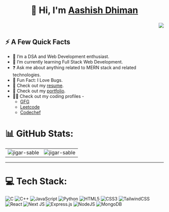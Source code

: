 <div>
  <h1 align="center">👋 Hi, I'm <a href="https://www.linkedin.com/in/aashish-dhiman/" target="_blank"> Aashish Dhiman </a></h1>
<h3 align="right" > <img src="https://readme-typing-svg.herokuapp.com?color=0357F7&lines=MERN+Stack+Developer+%3A)" /> </h3>

  <h2>⚡️ A Few Quick Facts</h2>
  <ul>
<!--     <li>👋 Hi, I’m Aashish Dhiman.</li> -->
    <li>👀 I’m a DSA and Web Development enthusiast.</li>
    <li>📖 I’m currently learning Full Stack Web Development.</li>
    <li>❓ Ask me about anything related to MERN stack and related technologies.</li>
    <li>🎉 Fun Fact: I Love Bugs.</li>    
    <li>📙 Check out my <a href="https://drive.google.com/file/d/1b_YWiYq92fYcKUERTr_hUU9sZc2OFnp-/view?usp=sharing" target="_blank" rel="noreferrer">resume</a>.</li> 
    <li>📙 Check out my <a href="https://portfolio-aashish.netlify.app/" target="_blank" rel="noreferrer">portfolio</a>.</li> 
    <li>🧑‍💻 Check out my coding profiles -
      <ul>
        <li> 
            <a href="https://auth.geeksforgeeks.org/user/decode_aashish/practice" target=”_blank”>GFG</a></li> 
        <li>
            <a href="https://leetcode.com/aashish_dhiman/" target=”_blank”>Leetcode</a></li> 
        </li>
        <li>
            <a href="https://www.codechef.com/users/aashish_dhiman" target=”_blank”>Codechef</a></li> 
        </li>
        </li>
      </ul>
  </ul>
</div>

<!-- [![](https://visitcount.itsvg.in/api?id=aashish-dhiman&icon=0&color=0)](https://visitcount.itsvg.in) -->


# 📊 GitHub Stats:

<table>
  <tr>
    <td><img src="https://github-readme-stats.vercel.app/api?username=aashish-dhiman&show_icons=true&theme=dark&locale=en" alt="jigar-sable" /></td>
    <td><img src="https://github-readme-stats.vercel.app/api/top-langs?username=aashish-dhiman&show_icons=true&theme=dark&locale=en&layout=compact" alt="jigar-sable" /></td>
  </tr>
</table>

---
# 💻 Tech Stack:
![C](https://img.shields.io/badge/c-%2300599C.svg?style=for-the-badge&logo=c&logoColor=white) ![C++](https://img.shields.io/badge/c++-%2300599C.svg?style=for-the-badge&logo=c%2B%2B&logoColor=white) ![JavaScript](https://img.shields.io/badge/javascript-%23323330.svg?style=for-the-badge&logo=javascript&logoColor=%23F7DF1E) ![Python](https://img.shields.io/badge/python-3670A0?style=for-the-badge&logo=python&logoColor=ffdd54) ![HTML5](https://img.shields.io/badge/html5-%23E34F26.svg?style=for-the-badge&logo=html5&logoColor=white) ![CSS3](https://img.shields.io/badge/css3-%231572B6.svg?style=for-the-badge&logo=css3&logoColor=white) ![TailwindCSS](https://img.shields.io/badge/tailwindcss-%2338B2AC.svg?style=for-the-badge&logo=tailwind-css&logoColor=white) ![React](https://img.shields.io/badge/react-%2320232a.svg?style=for-the-badge&logo=react&logoColor=%2361DAFB) ![Next JS](https://img.shields.io/badge/Next-black?style=for-the-badge&logo=next.js&logoColor=white) ![Express.js](https://img.shields.io/badge/express.js-%23404d59.svg?style=for-the-badge&logo=express&logoColor=%2361DAFB)  ![NodeJS](https://img.shields.io/badge/node.js-6DA55F?style=for-the-badge&logo=node.js&logoColor=white) ![MongoDB](https://img.shields.io/badge/MongoDB-%234ea94b.svg?style=for-the-badge&logo=mongodb&logoColor=white)
